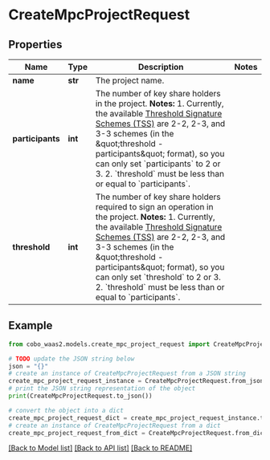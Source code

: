# CreateMpcProjectRequest


## Properties

Name | Type | Description | Notes
------------ | ------------- | ------------- | -------------
**name** | **str** | The project name. | 
**participants** | **int** | The number of key share holders in the project.  **Notes:** 1. Currently, the available [Threshold Signature Schemes (TSS)](https://manuals.cobo.com/en/portal/mpc-wallets/introduction#threshold-signature-scheme-tss) are 2-2, 2-3, and 3-3 schemes (in the \&quot;threshold - participants\&quot; format), so you can only set &#x60;participants&#x60; to 2 or 3.   2. &#x60;threshold&#x60; must be less than or equal to &#x60;participants&#x60;.  | 
**threshold** | **int** | The number of key share holders required to sign an operation in the project.  **Notes:** 1. Currently, the available [Threshold Signature Schemes (TSS)](https://manuals.cobo.com/en/portal/mpc-wallets/introduction#threshold-signature-scheme-tss) are 2-2, 2-3, and 3-3 schemes (in the \&quot;threshold - participants\&quot; format), so you can only set &#x60;threshold&#x60; to 2 or 3.   2. &#x60;threshold&#x60; must be less than or equal to &#x60;participants&#x60;.  | 

## Example

```python
from cobo_waas2.models.create_mpc_project_request import CreateMpcProjectRequest

# TODO update the JSON string below
json = "{}"
# create an instance of CreateMpcProjectRequest from a JSON string
create_mpc_project_request_instance = CreateMpcProjectRequest.from_json(json)
# print the JSON string representation of the object
print(CreateMpcProjectRequest.to_json())

# convert the object into a dict
create_mpc_project_request_dict = create_mpc_project_request_instance.to_dict()
# create an instance of CreateMpcProjectRequest from a dict
create_mpc_project_request_from_dict = CreateMpcProjectRequest.from_dict(create_mpc_project_request_dict)
```
[[Back to Model list]](../README.md#documentation-for-models) [[Back to API list]](../README.md#documentation-for-api-endpoints) [[Back to README]](../README.md)


